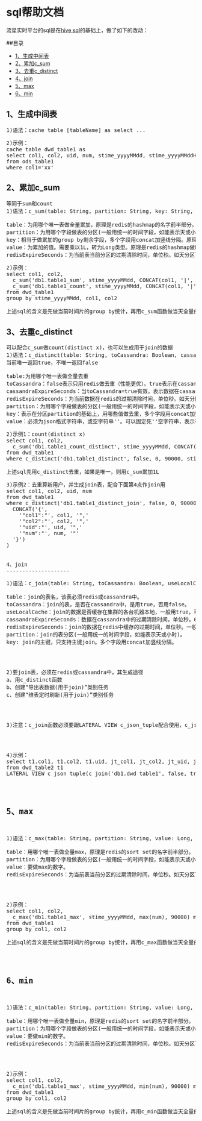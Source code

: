 sql帮助文档
=================

流星实时平台的sql是在[hive sql](https://cwiki.apache.org/confluence/display/Hive/LanguageManual)的基础上，做了如下的改动：

##目录
* [1、生成中间表](#1生成中间表)
* [2、累加c_sum](#2累加c_sum)
* [3、去重c_distinct](#3去重c_distinct)
* [4、join](#4join)
* [5、max](#5max)
* [6、min](#6min)


1、生成中间表
-------------
<pre>
1)语法：cache table [tableName] as select ...
</pre>
<pre>
2)示例：
cache table dwd_table1 as
select col1, col2, uid, num, stime_yyyyMMdd, stime_yyyyMMddHH
from ods_table1
where col1='xx'
</pre>


2、累加c_sum
---------------------------
<pre>
等同于sum和count
1)语法：c_sum(table: String, partition: String, key: String, value: Long, redisExpireSeconds: Integer)

table：为用哪个唯一表做全量累加，原理是redis的hashmap的名字前半部分。
partition：为用哪个字段做表的分区(一般用统一的时间字段，如能表示天或小时)，相当于group by的其中一个字段。原理是redis的hashmap的名字后半部分。
key：相当于做累加的group by剩余字段，多个字段用concat加竖线分隔。原理是redis的hashmap的内部的key值。
value：为累加的值。需要乘以1L，转为Long类型。原理是redis的hashmap做hincrby的value值。
redisExpireSeconds：为当前表当前分区的过期清除时间，单位秒。如天分区可以设为25h=90000s，小时分区可以设为2h=7200s。原理是redis的hashmap的过期时间。
</pre>

<pre>
2)示例：
select col1, col2, 
  c_sum('db1.table1_sum', stime_yyyyMMdd, CONCAT(col1, '|', col2), sum(num)*1L, 90000) sum_result,
  c_sum('db1.table1_count', stime_yyyyMMdd, CONCAT(col1, '|', col2), count(1)*1L, 90000) count_result
from dwd_table1
group by stime_yyyyMMdd, col1, col2

上述sql的含义是先做当前时间片的group by统计，再用c_sum函数做当天全量的统计。
</pre>


3、去重c_distinct
---------------------
<pre>
可以配合c_sum做count(distinct x)，也可以生成用于join的数据
1)语法：c_distinct(table: String, toCassandra: Boolean, cassandraExpireSeconds: Integer, redisExpireSeconds: Integer, partition: String, key: String, value: String)
当前唯一返回true，不唯一返回false

table:为用哪个唯一表做全量去重
toCassandra：false表示只用redis做去重（性能更优）。true表示在cassandra做去重，并在上面搭一层redis缓存（能支持超大数据量，如算历史新用户）。无论为true或false，数据在redis中为set "table|partition|key" "value".
cassandraExpireSeconds：当toCassandra=true有效，表示数据在cassandra的过期时间，单位秒，0表示永不过期。如天分区可以设为25h=90000s，小时分区可以设为2h=7200s。
redisExpireSeconds：为当前数据在redis的过期清除时间，单位秒。如天分区可以设为25h=90000s，小时分区可以设为2h=7200s。原理是redis的key的过期时间。
partition：为用哪个字段做表的分区(一般用统一的时间字段，如能表示天或小时).
key：表示在分区partition的基础上，用哪些值做去重，多个字段用concat加竖线分隔。
value：必须为json格式字符串，或空字符串''。可以固定死''空字符串，表示存到表中的value字段，后续可配合下面第4点作join用。
</pre>

<pre>
2)示例1：count(distinct x)
select col1, col2, 
  c_sum('db1.table1_count_distinct', stime_yyyyMMdd, CONCAT(col1, '|', col2), 1L, 90000) count_distinct_result
from dwd_table1
where c_distinct('db1.table1_distinct', false, 0, 90000, stime_yyyyMMdd, CONCAT(col1, '|', col2, '|', uid), '')

上述sql先用c_distinct去重，如果是唯一，则用c_sum累加1L
</pre>

<pre>
3)示例2：去重算新用户，并生成join表，配合下面第4点作join用
select col1, col2, uid, num
from dwd_table1
where c_distinct('db1.table1_distinct_join', false, 0, 90000, stime_yyyyMMdd, CONCAT(col1, '|', col2, '|', uid), 
  CONCAT('{',
    '"col1":"', col1, '",'
    '"col2":"', col2, '",'
    '"uid":"', uid, '",'
    '"num":"', num, '"'
  '}')
)


4、join
--------------------
<pre>
1)语法：c_join(table: String, toCassandra: Boolean, useLocalCache: Boolean, cassandraExpireSeconds: Integer, redisExpireSeconds: Integer, partition: String, key: String)

table：join的表名，该表必须redis或cassandra中。
toCassandra：join的表，是否在cassandra中，是用true，否用false。
useLocalCache：join的数据是否缓存在集群的各台机器本地，一般用true，可以提高性能。
cassandraExpireSeconds：数据在cassandra中的过期清除时间，单位秒，0表示永不过期。如天分区可以设为25h=90000s，小时分区可以设为2h=7200s。当toCassandra=true时有效，假如join的表在cassandra还不存在，系统则自动根据table名和当前参数创建。
redisExpireSeconds：join的数据在redis中缓存的过期时间，单位秒。一般设置30min=1800s.
partition：join的表分区(一般用统一的时间字段，如能表示天或小时)。
key: join的主键，只支持主键join。多个字段用concat加竖线分隔。
</pre>

<pre>
2)要join表，必须在redis或cassandra中，其生成途径
a、用c_distinct函数
b、创建“导出表数据(用于join)”类别任务
c、创建“维表定时刷新(用于join)”类别任务
</pre>

<pre>
3)注意：c_join函数必须要跟LATERAL VIEW c_json_tuple配合使用，c_json_tuple的使用方式跟hive sql原来的json_tuple一致，只是修正了其在实时场景的BUG。
</pre>

<pre>
4)示例：
select t1.col1, t1.col2, t1.uid, jt_col1, jt_col2, jt_uid, jt_num
from dwd_table2 t1
LATERAL VIEW c_json_tuple(c_join('db1.dwd_table1', false, true, 0, 1800, t1.stime_yyyyMMdd, CONCAT(t1.col1, '|', t1.col2, '|', t1.uid)), 'col1', 'col2', 'uid', 'num') jt as jt_col1, jt_col2, jt_uid, jt_num
</pre>


5、max
-----------------------
<pre>
1)语法：c_max(table: String, partition: String, value: Long, redisExpireSeconds: Integer)

table：用哪个唯一表做全量max，原理是redis的sort set的名字前半部分。
partition：为用哪个字段做表的分区(一般用统一的时间字段，如能表示天或小时)，相当于group by的其中一个字段。原理是redis的sort set的名字后半部分。
value：要做max的数字。
redisExpireSeconds：为当前表当前分区的过期清除时间，单位秒。如天分区可以设为25h=90000s，小时分区可以设为2h=7200s。原理是redis的sort set的过期时间。
</pre>

<pre>
2)示例：
select col1, col2, 
  c_max('db1.table1_max', stime_yyyyMMdd, max(num), 90000) max_result
from dwd_table1
group by col1, col2

上述sql的含义是先做当前时间片的group by统计，再用c_max函数做当天全量的统计。
</pre>


6、min
---------------------------
<pre>
1)语法：c_min(table: String, partition: String, value: Long, redisExpireSeconds: Integer)

table：用哪个唯一表做全量min，原理是redis的sort set的名字前半部分。
partition：为用哪个字段做表的分区(一般用统一的时间字段，如能表示天或小时)，相当于group by的其中一个字段。原理是redis的sort set的名字后半部分。
value：要做min的数字。
redisExpireSeconds：为当前表当前分区的过期清除时间，单位秒。如天分区可以设为25h=90000s，小时分区可以设为2h=7200s。原理是redis的sort set的过期时间。
</pre>

<pre>
2)示例：
select col1, col2, 
  c_min('db1.table1_max', stime_yyyyMMdd, min(num), 90000) min_result
from dwd_table1
group by col1, col2

上述sql的含义是先做当前时间片的group by统计，再用c_min函数做当天全量的统计。
</pre>